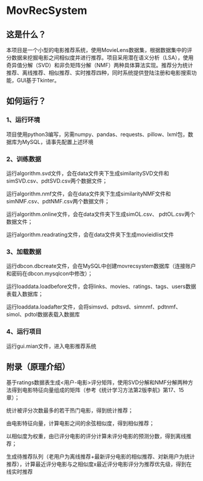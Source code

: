 # MovRecSystem

## 这是什么？

本项目是一个小型的电影推荐系统，使用MovieLens数据集，根据数据集中的评分数据来挖掘电影之间相似度并进行推荐。项目采用潜在语义分析（LSA），使用奇异值分解（SVD）和非负矩阵分解（NMF）两种具体算法实现。推荐分为统计推荐、离线推荐、相似推荐、实时推荐四种，同时系统提供登陆注册和电影搜索功能，GUI基于Tkinter。

## 如何运行？

### 1、运行环境

项目使用python3编写，另需numpy、pandas、requests、pillow、lxml包，数据库为MySQL，请事先配置上述环境

### 2、训练数据

运行algorithm.svd文件，会在data文件夹下生成similaritySVD文件和simSVD.csv、pdtSVD.csv两个数据文件；

运行algorithm.nmf文件，会在data文件夹下生成similarityNMF文件和
simNMF.csv、pdtNMF.csv两个数据文件；

运行algorithm.online文件，会在data文件夹下生成simOL.csv、
pdtOL.csv两个数据文件；

运行algorithm.readrating文件，会在data文件夹下生成movieidlist文件

### 3、加载数据

运行dbcon.dbcreate文件，会在MySQL中创建movrecsystem数据库（连接账户和密码在dbcon.mysqlcon中修改）；

运行loaddata.loadbefore文件，会将links、movies、ratings、tags、users数据表载入数据库；

运行loaddata.loadafter文件，会将simsvd、pdtsvd、simnmf、pdtnmf、simol、pdtol数据表载入数据库

### 4、运行项目

运行gui.mian文件，进入电影推荐系统

## 附录（原理介绍）

基于ratings数据表生成<用户-电影>评分矩阵，使用SVD分解和NMF分解两种方法得到电影特征向量组成的矩阵（参考《统计学习方法第2版李航》第17、15章）；

统计被评分次数最多的若干热门电影，得到统计推荐；

由电影特征向量，计算电影之间的余弦相似度，得到相似推荐；

以相似度为权重，由已评分电影的评分计算未评分电影的预测分数，得到离线推荐；

生成待推荐队列（老用户为离线推荐+最新评分电影的相似推荐、对新用户为统计推荐），计算最近评分电影与之相似度x最近评分电影评分为推荐优先级，得到在线实时推荐
